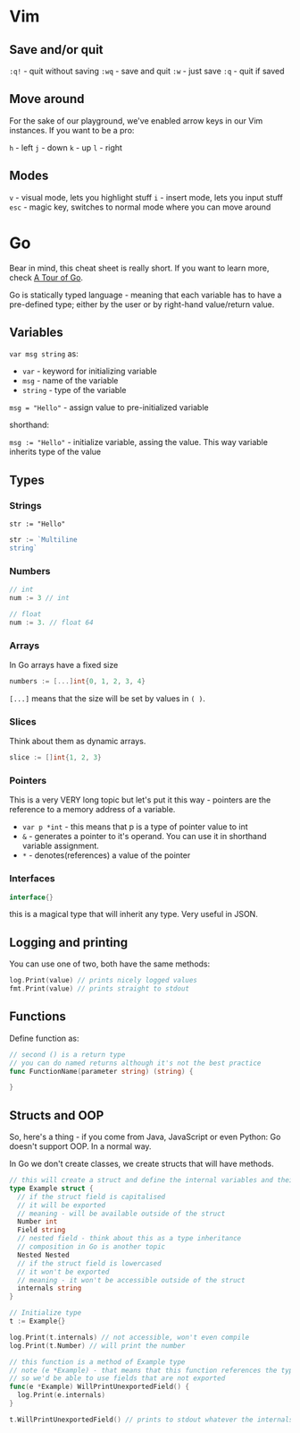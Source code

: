 # Vim

## Save and/or quit

`:q!` - quit without saving
`:wq` - save and quit
`:w` - just save
`:q` - quit if saved

## Move around

For the sake of our playground, we've enabled arrow keys in our Vim instances.
If you want to be a pro:

`h` - left
`j` - down
`k` - up
`l` - right

## Modes

`v` - visual mode, lets you highlight stuff
`i` - insert mode, lets you input stuff
`esc` - magic key, switches to normal mode where you can move around

# Go

Bear in mind, this cheat sheet is really short. If you want to learn more, check [A Tour of Go](https://tour.golang.org).

Go is statically typed language - meaning that each variable has to have a pre-defined type; either by the user or by right-hand value/return value.

## Variables

`var msg string` as:

* `var` - keyword for initializing variable
* `msg` - name of the variable
* `string` - type of the variable

`msg = "Hello"` - assign value to pre-initialized variable

shorthand:

`msg := "Hello"` - initialize variable, assing the value. This way variable inherits type of the value

## Types

### Strings

`str := "Hello"`

```go
str := `Multiline
string`
```

### Numbers

```go
// int
num := 3 // int

// float
num := 3. // float 64
```

### Arrays

In Go arrays have a fixed size

```go
numbers := [...]int{0, 1, 2, 3, 4}
```

`[...]` means that the size will be set by values in `( )`.

### Slices

Think about them as dynamic arrays.

```go
slice := []int{1, 2, 3}
```

### Pointers

This is a very VERY long topic but let's put it this way - pointers are the reference to a memory address of a variable.

* `var p *int` - this means that p is a type of pointer value to int
* `&` - generates a pointer to it's operand. You can use it in shorthand variable assignment.
* `*` - denotes(references) a value of the pointer

### Interfaces

```go
interface{}
```

this is a magical type that will inherit any type. Very useful in JSON.

## Logging and printing

You can use one of two, both have the same methods:

```go
log.Print(value) // prints nicely logged values
fmt.Print(value) // prints straight to stdout
```

## Functions

Define function as:

```go
// second () is a return type
// you can do named returns although it's not the best practice
func FunctionName(parameter string) (string) {

}
```

## Structs and OOP

So, here's a thing - if you come from Java, JavaScript or even Python: Go doesn't support OOP. In a normal way. 

In Go we don't create classes, we create structs that will have methods.

```go
// this will create a struct and define the internal variables and their types
type Example struct {
  // if the struct field is capitalised
  // it will be exported
  // meaning - will be available outside of the struct
  Number int
  Field string
  // nested field - think about this as a type inheritance
  // composition in Go is another topic
  Nested Nested
  // if the struct field is lowercased
  // it won't be exported
  // meaning - it won't be accessible outside of the struct
  internals string
}

// Initialize type
t := Example{}

log.Print(t.internals) // not accessible, won't even compile
log.Print(t.Number) // will print the number

// this function is a method of Example type
// note (e *Example) - that means that this function references the type
// so we'd be able to use fields that are not exported
func(e *Example) WillPrintUnexportedField() {
  log.Print(e.internals)
}

t.WillPrintUnexportedField() // prints to stdout whatever the internals field value is
```


